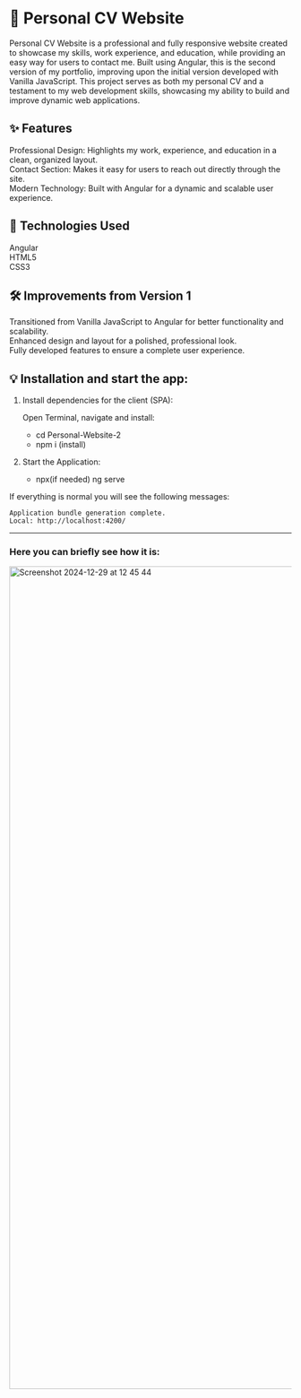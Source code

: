 # 💼 Personal CV Website

Personal CV Website is a professional and fully responsive website created to showcase my skills, work experience, and education, while providing an easy way for users to contact me. Built using Angular, this is the second version of my portfolio, improving upon the initial version developed with Vanilla JavaScript. This project serves as both my personal CV and a testament to my web development skills, showcasing my ability to build and improve dynamic web applications.

## ✨ Features
Professional Design: Highlights my work, experience, and education in a clean, organized layout.<br>
Contact Section: Makes it easy for users to reach out directly through the site.<br>
Modern Technology: Built with Angular for a dynamic and scalable user experience.

## 🚀 Technologies Used
Angular<br>
HTML5<br>
CSS3

## 🛠️ Improvements from Version 1
Transitioned from Vanilla JavaScript to Angular for better functionality and scalability.<br>
Enhanced design and layout for a polished, professional look.<br>
Fully developed features to ensure a complete user experience. 

## 💡 Installation and start the app:

1. Install dependencies for the client (SPA):

    Open Terminal, navigate and install:
    - cd Personal-Website-2
    - npm i (install)

2. Start the Application:
    - npx(if needed) ng serve

If everything is normal you will see the following messages:

    Application bundle generation complete.
    Local: http://localhost:4200/

<hr>

### Here you can briefly see how it is: <br>
<img width="1468" alt="Screenshot 2024-12-29 at 12 45 44" src="https://github.com/user-attachments/assets/675ef3a1-300e-4b69-91ca-5d80bb1bd1d9" />
